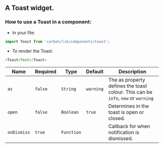 ## A Toast widget.

### How to use a Toast in a component:

* In your file:

```javascript
import Toast from 'carbon/lib/components/toast';
```

* To render the Toast:

```javascript
<Toast>Text</Toast>
```


| Name          | Required       | Type           | Default       | Description   |
| ------------- |  ------------- |  ------------- | ------------- | ------------- |
| `as`          | `false`        | `String`       | `warning`     | The as property defines the toast colour. This can be `info`, `new` or `warning`  |
| `open`        | `false`        | `Boolean`      | `true`        | Determines in the toast is open or closed.  |
| `onDismiss`   | `true`         | `Function`     |               | Callback for when notification is dismissed.  |
